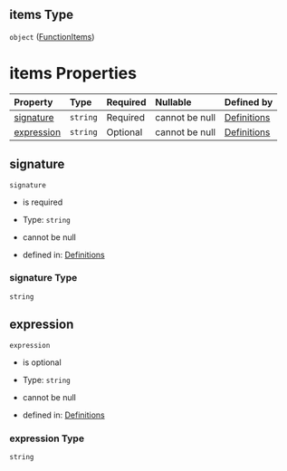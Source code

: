 ## items Type

`object` ([FunctionItems](definitions-definitions-blockmonitor-properties-conditions-properties-function-functionitems.md))

# items Properties

| Property                  | Type     | Required | Nullable       | Defined by                                                                                                                                                                                                                                                     |
| :------------------------ | :------- | :------- | :------------- | :------------------------------------------------------------------------------------------------------------------------------------------------------------------------------------------------------------------------------------------------------------- |
| [signature](#signature)   | `string` | Required | cannot be null | [Definitions](definitions-definitions-blockmonitor-properties-conditions-properties-function-functionitems-properties-signature.md "definitions.schema.json#/definitions/blockMonitor/properties/conditions/properties/function/items/properties/signature")   |
| [expression](#expression) | `string` | Optional | cannot be null | [Definitions](definitions-definitions-blockmonitor-properties-conditions-properties-function-functionitems-properties-expression.md "definitions.schema.json#/definitions/blockMonitor/properties/conditions/properties/function/items/properties/expression") |

## signature



`signature`

*   is required

*   Type: `string`

*   cannot be null

*   defined in: [Definitions](definitions-definitions-blockmonitor-properties-conditions-properties-function-functionitems-properties-signature.md "definitions.schema.json#/definitions/blockMonitor/properties/conditions/properties/function/items/properties/signature")

### signature Type

`string`

## expression



`expression`

*   is optional

*   Type: `string`

*   cannot be null

*   defined in: [Definitions](definitions-definitions-blockmonitor-properties-conditions-properties-function-functionitems-properties-expression.md "definitions.schema.json#/definitions/blockMonitor/properties/conditions/properties/function/items/properties/expression")

### expression Type

`string`
